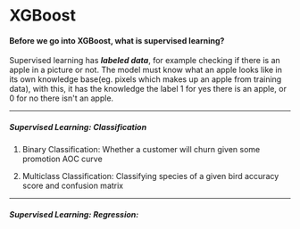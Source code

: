 # XGBoost


#### Before we go into XGBoost, what is supervised learning?
Supervised learning has ___labeled data___, for example checking if there is an apple in a picture or not. The model must know what an apple looks like in its own knowledge base(eg. pixels which makes up an apple from training data), with this, it has the knowledge the label 1 for yes there is an apple, or 0 for no there isn't an apple.

---

##### Supervised Learning: Classification
1. Binary Classification: Whether a customer will churn given some promotion
AOC curve

2. Multiclass Classification: Classifying species of a given bird
accuracy score and confusion matrix

---

##### Supervised Learning: Regression:

